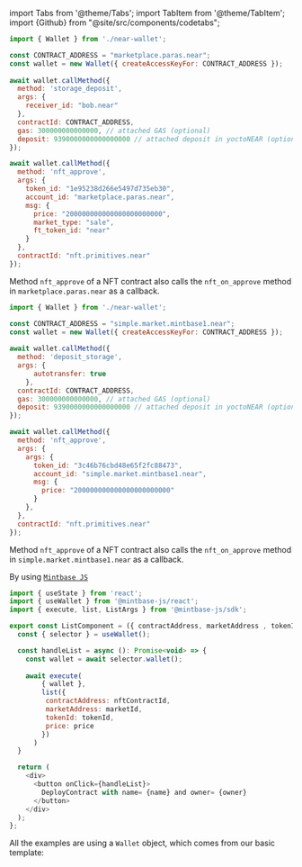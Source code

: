 import Tabs from '@theme/Tabs';
import TabItem from '@theme/TabItem';
import {Github} from "@site/src/components/codetabs";

<Tabs groupId="nft-contract-tabs" className="file-tabs">
<TabItem value="Paras" label="Paras">

```js
import { Wallet } from './near-wallet';

const CONTRACT_ADDRESS = "marketplace.paras.near";
const wallet = new Wallet({ createAccessKeyFor: CONTRACT_ADDRESS });
 
await wallet.callMethod({
  method: 'storage_deposit',
  args: {
    receiver_id: "bob.near"
  },
  contractId: CONTRACT_ADDRESS,
  gas: 300000000000000, // attached GAS (optional)
  deposit: 9390000000000000000 // attached deposit in yoctoNEAR (optional)
});

await wallet.callMethod({
  method: 'nft_approve',
  args: {
    token_id: "1e95238d266e5497d735eb30",
    account_id: "marketplace.paras.near",
    msg: {
      price: "200000000000000000000000",
      market_type: "sale",
      ft_token_id: "near"
    }
  },
  contractId: "nft.primitives.near"
});
```

Method `nft_approve` of a NFT contract also calls the `nft_on_approve` method in `marketplace.paras.near` as a callback.

</TabItem>

<TabItem value="Mintbase" label="Mintbase">

```js
import { Wallet } from './near-wallet';

const CONTRACT_ADDRESS = "simple.market.mintbase1.near";
const wallet = new Wallet({ createAccessKeyFor: CONTRACT_ADDRESS });
 
await wallet.callMethod({
  method: 'deposit_storage',
  args: {
      autotransfer: true
    },
  contractId: CONTRACT_ADDRESS,
  gas: 300000000000000, // attached GAS (optional)
  deposit: 9390000000000000000 // attached deposit in yoctoNEAR (optional)
});

await wallet.callMethod({
  method: 'nft_approve',
  args: {
    args: {
      token_id: "3c46b76cbd48e65f2fc88473",
      account_id: "simple.market.mintbase1.near",
      msg: {
        price: "200000000000000000000000"
      }
    },
  },
  contractId: "nft.primitives.near"
});
```

Method `nft_approve` of a NFT contract also calls the `nft_on_approve` method in `simple.market.mintbase1.near` as a callback.

By using [`Mintbase JS`](https://docs.mintbase.xyz/dev/mintbase-sdk-ref/sdk/list)

```js
import { useState } from 'react';
import { useWallet } from '@mintbase-js/react';
import { execute, list, ListArgs } from '@mintbase-js/sdk';

export const ListComponent = ({ contractAddress, marketAddress , tokenId, price }: ListArgs):JSX.Element => {
  const { selector } = useWallet();

  const handleList = async (): Promise<void> => {
    const wallet = await selector.wallet();
    
    await execute(
        { wallet },
        list({
         contractAddress: nftContractId, 
         marketAddress: marketId, 
         tokenId: tokenId, 
         price: price
        })
      )
  }

  return (
    <div>
      <button onClick={handleList}>
        DeployContract with name= {name} and owner= {owner}
      </button>
    </div>
  );
};
```

</TabItem>
</Tabs>

All the examples are using a `Wallet` object, which comes from our basic template:

<Github fname="near-wallet.js"
  url="https://github.com/near-examples/hello-near-js/blob/master/frontend/near-wallet.js"
  start="20" end="27" />